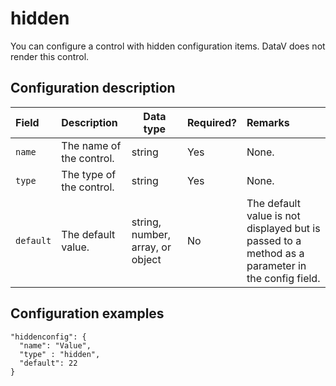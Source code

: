 # hidden

You can configure a control with hidden configuration items. DataV does not render this control.

## Configuration description

|Field|Description|Data type|Required?|Remarks|
|:----|:----------|---------|:--------|:------|
|`name`|The name of the control.|string|Yes|None.|
|`type`|The type of the control.|string|Yes|None.|
|`default`|The default value.|string, number, array, or object|No|The default value is not displayed but is passed to a method as a parameter in the config field.|

## Configuration examples

```
"hiddenconfig": {
  "name": "Value",
  "type" : "hidden",
  "default": 22
}
```

